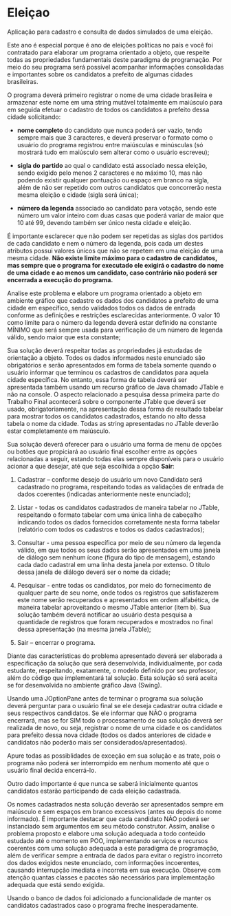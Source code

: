 # Eleiçao

Aplicação para cadastro e consulta de dados simulados de uma eleição.

Este ano é especial porque é ano de eleições políticas no país e você foi contratado para elaborar um programa orientado a objeto, que respeite todas as propriedades fundamentais deste paradigma de programação. Por meio do seu programa será possível acompanhar informações consolidadas e importantes sobre os candidatos a prefeito de algumas cidades brasileiras. 

O programa deverá primeiro registrar o nome de uma cidade brasileira e armazenar este nome em uma string mutável totalmente em maiúsculo para em seguida efetuar o cadastro de todos os candidatos a prefeito dessa cidade solicitando: 

- **nome completo** do candidato que nunca poderá ser vazio, tendo sempre mais que 3 caracteres, e deverá preservar o formato como o usuário do programa registrou entre maiúsculas e minúsculas (só mostrará tudo em maiúsculo sem alterar como o usuário escreveu); 

- **sigla do partido** ao qual o candidato está associado nessa eleição, sendo exigido pelo menos 2 caracteres e no máximo 10, mas não podendo existir qualquer pontuação ou espaço em branco na sigla, além de não ser repetido com outros candidatos que concorrerão nesta mesma eleição e cidade (sigla será única); 

- **número da legenda** associado ao candidato para votação, sendo este número um valor inteiro com duas casas que poderá variar de maior que 10 até 99, devendo também ser único nesta cidade e eleição. 

É importante esclarecer que não podem ser repetidas as siglas dos partidos de cada candidato e nem o número da legenda, pois cada um destes atributos possui valores únicos que não se repetem em uma eleição de uma mesma cidade. **Não existe limite máximo para o cadastro de candidatos, mas sempre que o programa for executado ele exigirá o cadastro do nome de uma cidade e ao menos um candidato, caso contrário não poderá ser encerrada a execução do programa.** 

Analise este problema e elabore um programa orientado a objeto em ambiente gráfico que cadastre os dados dos candidatos a prefeito de uma cidade em específico, sendo validados todos os dados de entrada conforme as definições e restrições esclarecidas anteriormente. O valor 10 como limite para o número da legenda deverá estar definido na constante MÍNIMO que será sempre usada para verificação de um número de legenda válido, sendo maior que esta constante;

Sua solução deverá respeitar todas as propriedades já estudadas de orientação a objeto. Todos os dados informados neste enunciado são obrigatórios e serão apresentados em forma de tabela somente quando o usuário informar que terminou os cadastros de candidatos para aquela cidade específica. No entanto, essa forma de tabela deverá ser apresentada também usando um recurso gráfico de Java chamado JTable e não na console. O aspecto relacionado a pesquisa dessa primeira parte do Trabalho Final acontecerá sobre o componente JTable que deverá ser usado, obrigatoriamente, na apresentação dessa forma de resultado tabelar para mostrar todos os candidatos cadastrados, estando no alto dessa tabela o nome da cidade. Todas as string apresentadas no JTable deverão estar completamente em maiúsculo. 

Sua solução deverá oferecer para o usuário uma forma de menu de opções ou botões que propiciará ao usuário final escolher entre as opções relacionadas a seguir, estando todas elas sempre disponíveis para o usuário acionar a que desejar, até que seja escolhida a opção **Sair**: 

1. Cadastrar – conforme desejo do usuário um novo Candidato será cadastrado no programa, respeitando todas as validações de entrada de dados coerentes (indicadas anteriormente neste enunciado); 

1. Listar - todas os candidatos cadastrados de maneira tabelar no JTable, respeitando o formato tabelar com uma única linha de cabeçalho indicando todos os dados fornecidos corretamente nesta forma tabelar (relatório com todos os cadastros e todos os dados cadastrados); 

1. Consultar - uma pessoa específica por meio de seu número da legenda válido, em que todos os seus dados serão apresentados em uma janela de diálogo sem nenhum ícone (figura do tipo de mensagem), estando cada dado cadastral em uma linha desta janela por extenso. O título dessa janela de diálogo deverá ser o nome da cidade;

1. Pesquisar - entre todas os candidatos, por meio do fornecimento de qualquer parte de seu nome, onde todos os registros que satisfazerem este nome serão recuperados e apresentados em ordem alfabética, de maneira tabelar aproveitando o mesmo JTable anterior (item b). Sua solução também deverá notificar ao usuário desta pesquisa a quantidade de registros que foram recuperados e mostrados no final dessa apresentação (na mesma janela JTable); 

1. Sair – encerrar o programa. 

Diante das características do problema apresentado deverá ser elaborada a especificação da solução que será desenvolvida, individualmente, por cada estudante, respeitando, exatamente, o modelo definido por seu professor, além do código que implementará tal solução.  Esta solução só será aceita se for desenvolvida no ambiente gráfico Java (Swing). 

Usando uma JOptionPane antes de terminar o programa sua solução deverá perguntar para o usuário final se ele deseja cadastrar outra cidade e seus respectivos candidatos. Se ele informar que NÃO o programa encerrará, mas se for SIM todo o processamento de sua solução deverá ser realizada de novo, ou seja, registrar o nome de uma cidade e os candidatos para prefeito dessa nova cidade (todos os dados anteriores de cidade e candidatos não poderão mais ser considerados/apresentados).

Apure todas as possiblidades de exceção em sua solução e as trate, pois o programa não poderá ser interrompido em nenhum momento até que o usuário final decida encerrá-lo. 

Outro dado importante é que nunca se saberá inicialmente quantos candidatos estarão participando de cada eleição cadastrada. 

Os nomes cadastrados nesta solução deverão ser apresentados sempre em maiúsculo e sem espaços em branco excessivos (antes ou depois do nome informado). É importante destacar que cada candidato NÃO poderá ser instanciado sem argumentos em seu método construtor. Assim, analise o problema proposto e elabore uma solução adequada a todo conteúdo estudado até o momento em POO, implementando serviços e recursos coerentes com uma solução adequada a este paradigma de programação, além de verificar sempre a entrada de dados para evitar o registro incorreto dos dados exigidos neste enunciado, com informações incoerentes, causando interrupção imediata e incorreta em sua execução. Observe com atenção quantas classes e pacotes são necessários para implementação adequada que está sendo exigida.

Usando o banco de dados foi adicionado a funcionalidade de manter os candidatos cadastrados caso o programa freche inesperadamente.
